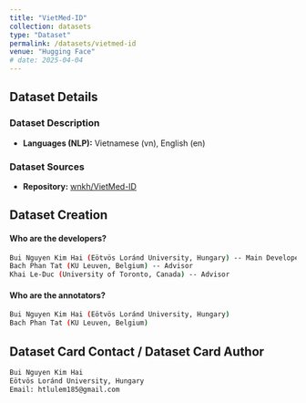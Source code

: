 ```yaml
---
title: "VietMed-ID"
collection: datasets
type: "Dataset"
permalink: /datasets/vietmed-id
venue: "Hugging Face"
# date: 2025-04-04
---
```


## Dataset Details

### Dataset Description

- **Languages (NLP):** Vietnamese (vn), English (en)

### Dataset Sources

- **Repository:** [wnkh/VietMed-ID](https://huggingface.co/datasets/wnkh/VietMed-ID)

## Dataset Creation

#### Who are the developers?

```bash
Bui Nguyen Kim Hai (Eötvös Loránd University, Hungary) -- Main Developer
Bach Phan Tat (KU Leuven, Belgium) -- Advisor
Khai Le-Duc (University of Toronto, Canada) -- Advisor
```

#### Who are the annotators?

```bash
Bui Nguyen Kim Hai (Eötvös Loránd University, Hungary)
Bach Phan Tat (KU Leuven, Belgium)
```

## Dataset Card Contact / Dataset Card Author

```bash
Bui Nguyen Kim Hai
Eötvös Loránd University, Hungary
Email: htlulem185@gmail.com
```


